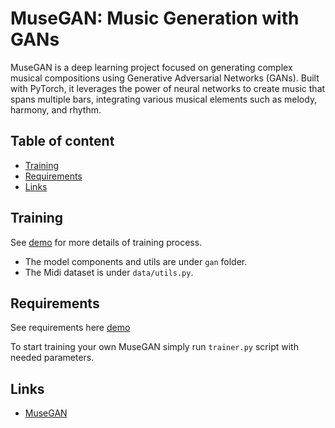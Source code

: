 MuseGAN: Music Generation with GANs
=========
MuseGAN is a deep learning project focused on generating complex musical compositions using Generative Adversarial Networks (GANs). Built with PyTorch, it leverages the power of neural networks to create music that spans multiple bars, integrating various musical elements such as melody, harmony, and rhythm.


## Table of content

- [Training](#train)
- [Requirements](#quirements)
- [Links](#links)

## Training 

See [demo](https://github.com/avdtoto/musegan/MuseGan_.ipynb) for more details of training process.
* The model components and utils are under `gan` folder.
* The Midi dataset is under `data/utils.py`.

## Requirements

See requirements here [demo](https://github.com/avdtoto/musegan/requirements.txt)

To start training your own MuseGAN simply run `trainer.py` script with needed parameters.

## Links

* [MuseGAN](https://arxiv.org/abs/1709.06298)
